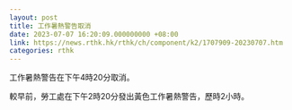 ```yaml
---
layout: post
title: 工作暑熱警告取消
date: 2023-07-07 16:20:09.000000000 +08:00
link: https://news.rthk.hk/rthk/ch/component/k2/1707909-20230707.htm
categories: rthk
---
```


工作暑熱警告在下午4時20分取消。

較早前，勞工處在下午2時20分發出黃色工作暑熱警告，歷時2小時。
